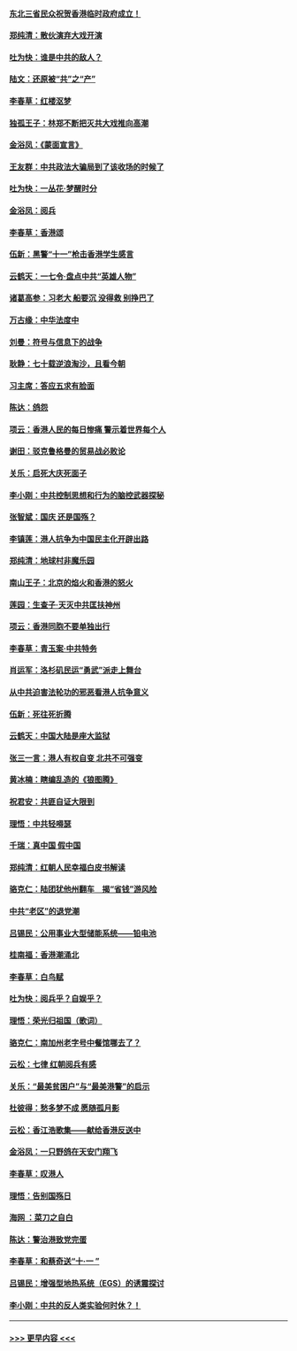 #### [东北三省民众祝贺香港临时政府成立！](../pages/nsc993/n11571215.md?t=10061033) 
#### [郑纯清：散伙演弃大戏开演](../pages/nsc993/n11570826.md?t=10061033) 
#### [吐为快：谁是中共的敌人？](../pages/nsc993/n11570817.md?t=10061033) 
#### [陆文：还原被“共”之“产”](../pages/nsc993/n11570798.md?t=10061033) 
#### [李春草：红楼沤梦](../pages/nsc993/n11569673.md?t=10061033) 
#### [独孤王子：林郑不断把灭共大戏推向高潮](../pages/nsc993/n11569381.md?t=10061033) 
#### [金浴凤：《蒙面宣言》](../pages/nsc993/n11569368.md?t=10061033) 
#### [王友群：中共政法大骗局到了该收场的时候了](../pages/nsc993/n11568940.md?t=10061033) 
#### [吐为快：一丛花‧梦醒时分](../pages/nsc993/n11567491.md?t=10061033) 
#### [金浴凤：阅兵](../pages/nsc993/n11567454.md?t=10061033) 
#### [李春草：香港颂](../pages/nsc993/n11567444.md?t=10061033) 
#### [伍新：黑警“十一”枪击香港学生感言](../pages/nsc993/n11567426.md?t=10061033) 
#### [云鹤天：一七令‧盘点中共“英雄人物”](../pages/nsc993/n11567091.md?t=10061033) 
#### [诸葛高参：习老大 船要沉 没得救 别挣巴了](../pages/nsc993/n11566976.md?t=10061033) 
#### [万古缘：中华法度中](../pages/nsc993/n11566726.md?t=10061033) 
#### [刘曼：符号与信息下的战争](../pages/nsc993/n11564655.md?t=10061033) 
#### [耿静：七十载逆浪淘沙，且看今朝](../pages/nsc993/n11564520.md?t=10061033) 
#### [习主席：答应五求有脸面](../pages/nsc993/n11563953.md?t=10061033) 
#### [陈达：鸽怨](../pages/nsc993/n11561879.md?t=10061033) 
#### [项云：香港人民的每日惨痛  警示着世界每个人](../pages/nsc993/n11559273.md?t=10061033) 
#### [谢田：驳克鲁格曼的贸易战必败论](../pages/nsc993/n11555840.md?t=10061033) 
#### [关乐：启死大庆死面子](../pages/nsc993/n11556823.md?t=10061033) 
#### [李小刚：中共控制思想和行为的脑控武器探秘](../pages/nsc993/n11556776.md?t=10061033) 
#### [张智斌：国庆  还是国殇？](../pages/nsc993/n11556617.md?t=10061033) 
#### [李镇莲：港人抗争为中国民主化开辟出路](../pages/nsc993/n11556570.md?t=10061033) 
#### [郑纯清：地球村非魔乐园](../pages/nsc993/n11555415.md?t=10061033) 
#### [南山王子：北京的焰火和香港的怒火](../pages/nsc993/n11555318.md?t=10061033) 
#### [莲园：生查子·天灭中共匡扶神州](../pages/nsc993/n11555302.md?t=10061033) 
#### [项云：香港同胞不要单独出行](../pages/nsc993/n11555276.md?t=10061033) 
#### [李春草：青玉案‧中共特务](../pages/nsc993/n11552356.md?t=10061033) 
#### [肖运军：洛杉矶民运“勇武”派走上舞台](../pages/nsc993/n11551595.md?t=10061033) 
#### [从中共迫害法轮功的邪恶看港人抗争意义](../pages/nsc993/n11540858.md?t=10061033) 
#### [伍新：死往死折腾](../pages/nsc993/n11550174.md?t=10061033) 
#### [云鹤天：中国大陆是座大监狱](../pages/nsc993/n11550155.md?t=10061033) 
#### [张三一言：港人有权自变 北共不可强变](../pages/nsc993/n11550132.md?t=10061033) 
#### [黄冰楠：瞎编乱造的《狼图腾》](../pages/nsc993/n11550082.md?t=10061033) 
#### [祝君安：共匪自证大限到](../pages/nsc993/n11550041.md?t=10061033) 
#### [理悟：中共轻嘚瑟](../pages/nsc993/n11547978.md?t=10061033) 
#### [千瑞：真中国 假中国](../pages/nsc993/n11547865.md?t=10061033) 
#### [郑纯清：红朝人民幸福白皮书解读](../pages/nsc993/n11547499.md?t=10061033) 
#### [骆克仁：陆团犹他州翻车　揭“省钱”游风险](../pages/nsc993/n11546977.md?t=10061033) 
#### [中共“老区”的退党潮](../pages/nsc993/n11545995.md?t=10061033) 
#### [吕锡民：公用事业大型储能系统——铅电池](../pages/nsc993/n11545701.md?t=10061033) 
#### [桂南福：香港潮涌北](../pages/nsc993/n11545682.md?t=10061033) 
#### [李春草：白鸟赋](../pages/nsc993/n11545663.md?t=10061033) 
#### [吐为快：阅兵乎？自娱乎？](../pages/nsc993/n11545625.md?t=10061033) 
#### [理悟：荣光归祖国（歌词）](../pages/nsc993/n11545616.md?t=10061033) 
#### [骆克仁：南加州老字号中餐馆哪去了？](../pages/nsc993/n11545120.md?t=10061033) 
#### [云松：七律 红朝阅兵有感](../pages/nsc993/n11542394.md?t=10061033) 
#### [关乐：“最美贫困户”与“最美港警”的启示](../pages/nsc993/n11542252.md?t=10061033) 
#### [杜彼得：愁多梦不成 愿随孤月影](../pages/nsc993/n11540296.md?t=10061033) 
#### [云松：香江浩歌集——献给香港反送中](../pages/nsc993/n11540149.md?t=10061033) 
#### [金浴凤：一只野鸽在天安门翔飞](../pages/nsc993/n11540280.md?t=10061033) 
#### [李春草：叹港人](../pages/nsc993/n11540119.md?t=10061033) 
#### [理悟：告别国殇日](../pages/nsc993/n11539610.md?t=10061033) 
#### [海网 ：菜刀之自白](../pages/nsc993/n11539597.md?t=10061033) 
#### [陈达：警治港致党完蛋](../pages/nsc993/n11538127.md?t=10061033) 
#### [李春草：和蔡奇送“十·一 ”](../pages/nsc993/n11537810.md?t=10061033) 
#### [吕锡民：增强型地热系统（EGS）的诱震探讨](../pages/nsc993/n11537765.md?t=10061033) 
#### [李小刚：中共的反人类实验何时休？！](../pages/nsc993/n11537669.md?t=10061033) 

----
#### [ >>> 更早内容 <<< ](../indexes/nsc993-earlier.md)
